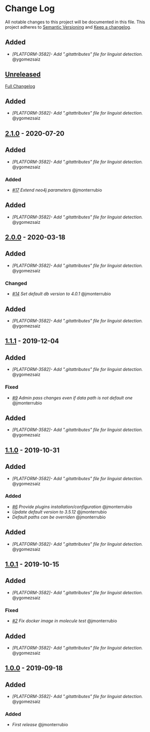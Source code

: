 # Change Log

All notable changes to this project will be documented in this file.
This project adheres to [Semantic Versioning](http://semver.org/) and [Keep a changelog](https://github.com/olivierlacan/keep-a-changelog).


## Added
- *[PLATFORM-3582]- Add ".gitattributes" file for linguist detection.* @ygomezsaiz

## [Unreleased]

[Full Changelog](https://github.com/idealista/neo4j_role/compare/master...develop)


## Added
- *[PLATFORM-3582]- Add ".gitattributes" file for linguist detection.* @ygomezsaiz

## [2.1.0] - 2020-07-20


## Added
- *[PLATFORM-3582]- Add ".gitattributes" file for linguist detection.* @ygomezsaiz

### Added

- *[#17](https://github.com/idealista/neo4j_role/issues/17) Extend neo4j parameters* @jmonterrubio


## Added
- *[PLATFORM-3582]- Add ".gitattributes" file for linguist detection.* @ygomezsaiz

## [2.0.0] - 2020-03-18


## Added
- *[PLATFORM-3582]- Add ".gitattributes" file for linguist detection.* @ygomezsaiz

### Changed

- *[#14](https://github.com/idealista/neo4j_role/issues/14) Set default db version to 4.0.1* @jmonterrubio


## Added
- *[PLATFORM-3582]- Add ".gitattributes" file for linguist detection.* @ygomezsaiz

## [1.1.1] - 2019-12-04


## Added
- *[PLATFORM-3582]- Add ".gitattributes" file for linguist detection.* @ygomezsaiz

### Fixed

- *[#9](https://github.com/idealista/neo4j_role/issues/9) Admin pass changes even if data path is not default one* @jmonterrubio


## Added
- *[PLATFORM-3582]- Add ".gitattributes" file for linguist detection.* @ygomezsaiz

## [1.1.0] - 2019-10-31


## Added
- *[PLATFORM-3582]- Add ".gitattributes" file for linguist detection.* @ygomezsaiz

### Added

- *[#6](https://github.com/idealista/neo4j_role/issues/6) Provide plugins installation/configuration* @jmonterrubio
- *Update default version to 3.5.12* @jmonterrubio
- *Default paths can be overriden* @jmonterrubio


## Added
- *[PLATFORM-3582]- Add ".gitattributes" file for linguist detection.* @ygomezsaiz

## [1.0.1] - 2019-10-15


## Added
- *[PLATFORM-3582]- Add ".gitattributes" file for linguist detection.* @ygomezsaiz

### Fixed

- *[#2](https://github.com/idealista/neo4j_role/issues/2) Fix docker image in molecule test* @jmonterrubio



## Added
- *[PLATFORM-3582]- Add ".gitattributes" file for linguist detection.* @ygomezsaiz

## [1.0.0] - 2019-09-18


## Added
- *[PLATFORM-3582]- Add ".gitattributes" file for linguist detection.* @ygomezsaiz

### Added

- *First release* @jmonterrubio

[Unreleased]: https://github.com/idealista/neo4j_role/tree/develop
[2.1.0]: https://github.com/idealista/neo4j_role/tree/2.1.0
[2.0.0]: https://github.com/idealista/neo4j_role/tree/2.0.0
[1.1.1]: https://github.com/idealista/neo4j_role/tree/1.1.1
[1.1.0]: https://github.com/idealista/neo4j_role/tree/1.1.0
[1.0.1]: https://github.com/idealista/neo4j_role/tree/1.0.1
[1.0.0]: https://github.com/idealista/neo4j_role/tree/1.0.0
